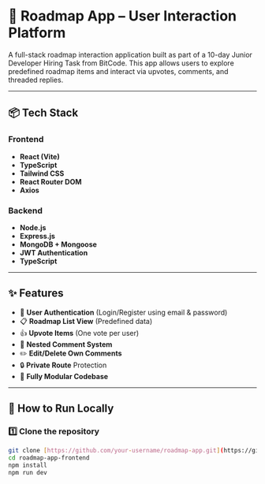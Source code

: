 # 🧭 Roadmap App – User Interaction Platform

A full-stack roadmap interaction application built as part of a 10-day Junior Developer Hiring Task from BitCode. This app allows users to explore predefined roadmap items and interact via upvotes, comments, and threaded replies.

---

## 📦 Tech Stack

### Frontend
- **React (Vite)**
- **TypeScript**
- **Tailwind CSS**
- **React Router DOM**
- **Axios**

### Backend
- **Node.js**
- **Express.js**
- **MongoDB + Mongoose**
- **JWT Authentication**
- **TypeScript**

---

## ✨ Features

- 🔐 **User Authentication** (Login/Register using email & password)
- 📋 **Roadmap List View** (Predefined data)
- 👍 **Upvote Items** (One vote per user)
- 💬 **Nested Comment System** 
- ✏️ **Edit/Delete Own Comments**
- 🔒 **Private Route** Protection
- 📂 **Fully Modular Codebase**

---

## 🚀 How to Run Locally

### 1️⃣ Clone the repository
```bash
git clone [https://github.com/your-username/roadmap-app.git](https://github.com/EngrMunir/roadmap-task-frontend.git)
cd roadmap-app-frontend
npm install
npm run dev
